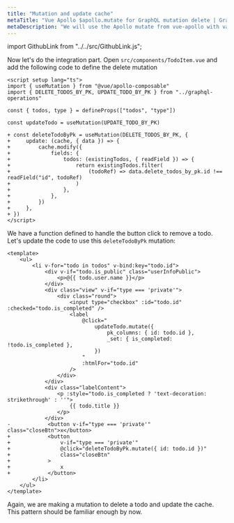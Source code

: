 ```yaml
---
title: "Mutation and update cache"
metaTitle: "Vue Apollo $apollo.mutate for GraphQL mutation delete | GraphQL Vue 3 Apollo Tutorial"
metaDescription: "We will use the Apollo mutate from vue-apollo with variables as an example to delete existing data and update cache locally using readQuery and writeQuery."
---
```


import GithubLink from "../../src/GithubLink.js";

Now let's do the integration part. Open `src/components/TodoItem.vue` and add the following code to define the delete mutation

<GithubLink link="https://github.com/hasura/learn-graphql/blob/master/tutorials/frontend/vue3-apollo/app-final/src/components/TodoItem.vue" text="src/components/TodoItem.vue" />

```vue
<script setup lang="ts">
import { useMutation } from "@vue/apollo-composable"
import { DELETE_TODOS_BY_PK, UPDATE_TODO_BY_PK } from "../graphql-operations"

const { todos, type } = defineProps(["todos", "type"])

const updateTodo = useMutation(UPDATE_TODO_BY_PK)

+ const deleteTodoByPk = useMutation(DELETE_TODOS_BY_PK, {
+     update: (cache, { data }) => {
+         cache.modify({
+             fields: {
+                 todos: (existingTodos, { readField }) => {
+                     return existingTodos.filter(
+                         (todoRef) => data.delete_todos_by_pk.id !== readField("id", todoRef)
+                     )
+                 },
+             },
+         })
+     },
+ })
</script>
```

We have a function defined to handle the button click to remove a todo. Let's update the code to use this `deleteTodoByPk` mutation:

```vue
<template>
    <ul>
        <li v-for="todo in todos" v-bind:key="todo.id">
            <div v-if="todo.is_public" class="userInfoPublic">
                <p>@{{ todo.user.name }}</p>
            </div>
            <div class="view" v-if="type === 'private'">
                <div class="round">
                    <input type="checkbox" :id="todo.id" :checked="todo.is_completed" />
                    <label
                        @click="
                            updateTodo.mutate({
                                pk_columns: { id: todo.id },
                                _set: { is_completed: !todo.is_completed },
                            })
                        "
                        :htmlFor="todo.id"
                    />
                </div>
            </div>
            <div class="labelContent">
                <p :style="todo.is_completed ? 'text-decoration: strikethrough' : ''">
                    {{ todo.title }}
                </p>
            </div>
-            <button v-if="type === 'private'" class="closeBtn">x</button>
+            <button
+                v-if="type === 'private'"
+                @click="deleteTodoByPk.mutate({ id: todo.id })"
+                class="closeBtn"
+            >
+                x
+            </button>
        </li>
    </ul>
</template>

```

Again, we are making a mutation to delete a todo and update the cache. This pattern should be familiar enough by now.
